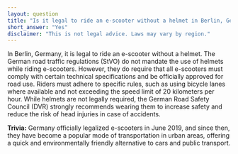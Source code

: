 ```yaml
---
layout: question
title: "Is it legal to ride an e-scooter without a helmet in Berlin, Germany?"
short_answer: "Yes"
disclaimer: "This is not legal advice. Laws may vary by region."
---
```


In Berlin, Germany, it is legal to ride an e-scooter without a helmet. The German road traffic regulations (StVO) do not mandate the use of helmets while riding e-scooters. However, they do require that all e-scooters must comply with certain technical specifications and be officially approved for road use. Riders must adhere to specific rules, such as using bicycle lanes where available and not exceeding the speed limit of 20 kilometers per hour. While helmets are not legally required, the German Road Safety Council (DVR) strongly recommends wearing them to increase safety and reduce the risk of head injuries in case of accidents.

**Trivia:** Germany officially legalized e-scooters in June 2019, and since then, they have become a popular mode of transportation in urban areas, offering a quick and environmentally friendly alternative to cars and public transport.
